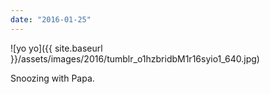 ```yaml
---
date: "2016-01-25"
---
```


![yo yo]({{ site.baseurl }}/assets/images/2016/tumblr_o1hzbridbM1r16syio1_640.jpg)

Snoozing with Papa.
